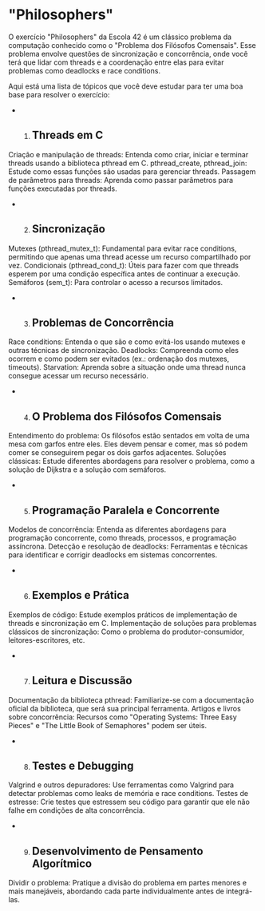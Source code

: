 # "Philosophers"

O exercício "Philosophers" da Escola 42 é um clássico problema da computação conhecido 
como o "Problema dos Filósofos Comensais". Esse problema envolve questões de sincronização
e concorrência, onde você terá que lidar com threads e a coordenação entre elas 
para evitar problemas como deadlocks e race conditions.

Aqui está uma lista de tópicos que você deve estudar para ter uma boa base para resolver o exercício:

- 1. ## Threads em C
Criação e manipulação de threads: Entenda como criar, 
iniciar e terminar threads usando a biblioteca pthread em C.
pthread_create, pthread_join: Estude como essas funções são usadas para gerenciar threads.
Passagem de parâmetros para threads: Aprenda como passar parâmetros para funções executadas por threads.
- 2. ## Sincronização
Mutexes (pthread_mutex_t): Fundamental para evitar race conditions, 
permitindo que apenas uma thread acesse um recurso compartilhado por vez.
Condicionais (pthread_cond_t): Úteis para fazer com que threads esperem 
por uma condição específica antes de continuar a execução.
Semáforos (sem_t): Para controlar o acesso a recursos limitados.
- 3. ## Problemas de Concorrência
Race conditions: Entenda o que são e como evitá-los usando mutexes e outras técnicas de sincronização.
Deadlocks: Compreenda como eles ocorrem e como podem ser evitados (ex.: ordenação dos mutexes, timeouts).
Starvation: Aprenda sobre a situação onde uma thread nunca consegue acessar um recurso necessário.
- 4. ## O Problema dos Filósofos Comensais
Entendimento do problema: Os filósofos estão sentados em volta de uma mesa com garfos entre eles. 
Eles devem pensar e comer, mas só podem comer se conseguirem pegar os dois garfos adjacentes.
Soluções clássicas: Estude diferentes abordagens para resolver o problema, como a solução de Dijkstra e a solução com semáforos.
- 5. ## Programação Paralela e Concorrente
Modelos de concorrência: Entenda as diferentes abordagens para programação concorrente,
como threads, processos, e programação assíncrona.
Detecção e resolução de deadlocks: Ferramentas e técnicas para identificar
e corrigir deadlocks em sistemas concorrentes.
- 6. ## Exemplos e Prática
Exemplos de código: Estude exemplos práticos de implementação de threads e sincronização em C.
Implementação de soluções para problemas clássicos de sincronização: Como o problema 
do produtor-consumidor, leitores-escritores, etc.
- 7. ## Leitura e Discussão
Documentação da biblioteca pthread: Familiarize-se com a documentação oficial da biblioteca,
que será sua principal ferramenta.
Artigos e livros sobre concorrência: Recursos como "Operating Systems: Three Easy Pieces" e "The Little Book of Semaphores" podem ser úteis.
- 8. ## Testes e Debugging
Valgrind e outros depuradores: Use ferramentas como Valgrind para detectar
 problemas como leaks de memória e race conditions.
Testes de estresse: Crie testes que estressem seu código para garantir que ele não falhe em condições de alta concorrência.
- 9. ## Desenvolvimento de Pensamento Algorítmico
Dividir o problema: Pratique a divisão do problema em partes menores e mais manejáveis, 
abordando cada parte individualmente antes de integrá-las.